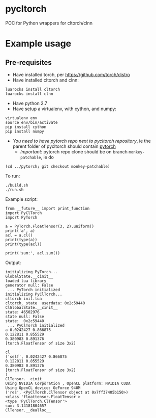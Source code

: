 # pycltorch
POC for Python wrappers for cltorch/clnn

# Example usage

## Pre-requisites

* Have installed torch, per https://github.com/torch/distro
* Have installed cltorch and clnn:
```
luarocks install cltorch
luarocks install clnn
```
* Have python 2.7
* Have setup a virtualenv, with cython, and numpy:
```
virtualenv env
source env/bin/activate
pip install cython
pip install numpy
```
* *You need to have pytorch repo next to pycltorch repository*, ie the parent folder of pycltorch should contain [pytorch](https://github.com/hughperkins/pytorch)
  * *Important*: pytorch repo clone should be on branch `monkey-patchable`, ie do
```
(cd ../pytorch; git checkout monkey-patchable)
```

To run:
```
./build.sh
./run.sh
```

Example script:
```
from __future__ import print_function
import PyClTorch
import PyTorch

a = PyTorch.FloatTensor(3, 2).uniform()
print('a', a)
acl = a.cl()
print(type(a))
print(type(acl))

print('sum:', acl.sum())
```

Output:
```
initializing PyTorch...
GlobalState.__cinit__
loaded lua library
generator null: False
 ... PyTorch initialized
initializing PyClTorch...
cltorch init.lua
cltorch._state	userdata: 0x2c59440
ClGlobalState.__cinit__
state: 46502976
state null: False
state:  0x2c59440
 ... PyClTorch initialized
a 0.0242427 0.866875
0.122811 0.855529
0.380983 0.891376
[torch.FloatTensor of size 3x2]

cl
('self', 0.0242427 0.866875
0.122811 0.855529
0.380983 0.891376
[torch.FloatTensor of size 3x2]
)
ClTensor.__cinit__
Using NVIDIA Corporation , OpenCL platform: NVIDIA CUDA
Using OpenCL device: GeForce 940M
('res', <PyClTorch.ClTensor object at 0x7ff37405b150>)
<class 'floattensor.FloatTensor'>
<type 'PyClTorch.ClTensor'>
sum: 3.14181804657
ClTensor.__dealloc__
```

